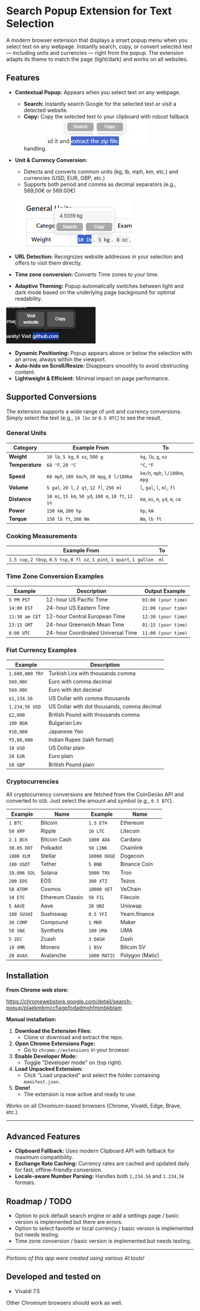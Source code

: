 # Search Popup Extension for Text Selection

A modern browser extension that displays a smart popup menu when you select text on any webpage. Instantly search, copy, or convert selected text — including units and currencies — right from the popup. The extension adapts its theme to match the page (light/dark) and works on all websites.

## Features

- **Contextual Popup:** Appears when you select text on any webpage.
  - **Search:** Instantly search Google for the selected text or visit a detected website.
  - **Copy:** Copy the selected text to your clipboard with robust fallback handling.
  ![Light mode popup](img/light.png)
  
 
- **Unit & Currency Conversion:**
  - Detects and converts common units (kg, lb, mph, km, etc.) and currencies (USD, EUR, GBP, etc.)
  - Supports both period and comma as decimal separators (e.g., 569,00€ or 569.00€)

   ![Dark mode popup](img/unit1.png)
- **URL Detection:** Recognizes website addresses in your selection and offers to visit them directly.
- **Time zone conversion:** Converts Time zones to your time.
- **Adaptive Theming:** Popup automatically switches between light and dark mode based on the underlying page background for optimal readability.

![Dark mode popup](img/dark.png)
- **Dynamic Positioning:** Popup appears above or below the selection with an arrow, always within the viewport.
- **Auto-hide on Scroll/Resize:** Disappears smoothly to avoid obstructing content.
- **Lightweight & Efficient:** Minimal impact on page performance.

## Supported Conversions

The extension supports a wide range of unit and currency conversions. Simply select the text (e.g., `10 lbs` or `0.5 BTC`) to see the result.

### General Units

| Category      | Example From                                      | To          |
|---------------|---------------------------------------------------|-------------|
| **Weight**    | `10 lb`, `5 kg`, `8 oz`, `500 g`                    | `kg`, `lb`, `g`, `oz` |
| **Temperature**| `68 °F`, `20 °C`                                  | `°C`, `°F`    |
| **Speed**     | `60 mph`, `100 km/h`, `30 mpg`, `8 l/100km`         | `km/h`, `mph`, `l/100km`, `mpg` |
| **Volume**    | `5 gal`, `20 l`, `2 qt`, `12 fl`, `250 ml`          | `l`, `gal`, `l`, `ml`, `fl` |
| **Distance**  | `10 mi`, `15 km`, `50 yd`, `100 m`, `10 ft`, `12 in` | `km`, `mi`, `m`, `yd`, `m`, `cm` |
| **Power**     | `150 kW`, `200 hp`                                | `hp`, `kW`    |
| **Torque**    | `150 lb ft`, `200 Nm`                             | `Nm`, `lb ft` |

### Cooking Measurements

| Example From                                                              | To   |
|---------------------------------------------------------------------------|------|
| `1.5 cup`, `2 tbsp`, `0.5 tsp`, `8 fl oz`, `1 pint`, `1 quart`, `1 gallon` | `ml` |

### Time Zone Conversion Examples

| Example         | Description                        | Output Example           |
|----------------|------------------------------------|-------------------------|
| `5 PM PST`     | 12-hour US Pacific Time            | `03:00 (your time)`     |
| `14:00 EST`    | 24-hour US Eastern Time            | `21:00 (your time)`     |
| `11:30 am CET` | 12-hour Central European Time      | `12:30 (your time)`     |
| `23:15 GMT`    | 24-hour Greenwich Mean Time        | `01:15 (your time)`     |
| `8:00 UTC`     | 24-hour Coordinated Universal Time | `11:00 (your time)`     |

### Fiat Currency Examples

| Example           | Description                        |
|-------------------|------------------------------------|
| `1,600,000 TRY`    | Turkish Lira with thousands comma   |
| `569,00€`         | Euro with comma decimal             |
| `569.00€`         | Euro with dot decimal               |
| `$1,234.56`       | US Dollar with comma thousands      |
| `1.234,56 USD`    | US Dollar with dot thousands, comma decimal |
| `£2,000`          | British Pound with thousands comma  |
| `100 BGN`         | Bulgarian Lev                      |
| `¥10,000`         | Japanese Yen                       |
| `₹5,00,000`       | Indian Rupee (lakh format)          |
| `10 USD`          | US Dollar plain                    |
| `20 EUR`          | Euro plain                         |
| `50 GBP`          | British Pound plain                |

### Cryptocurrencies

All cryptocurrency conversions are fetched from the CoinGecko API and converted to `USD`. Just select the amount and symbol (e.g., `0.5 BTC`).

| Example      | Name            | Example      | Name          |
|--------------|-----------------|--------------|---------------|
| `1 BTC`      | Bitcoin         | `1.5 ETH`      | Ethereum      |
| `50 XRP`     | Ripple          | `10 LTC`     | Litecoin      |
| `2.1 BCH`      | Bitcoin Cash    | `1000 ADA`   | Cardano       |
| `30.05 DOT`     | Polkadot        | `50 LINK`    | Chainlink     |
| `1000 XLM`   | Stellar         | `10000 DOGE` | Dogecoin      |
| `100 USDT`   | Tether          | `5 BNB`      | Binance Coin  |
| `10.006 SOL`     | Solana          | `5000 TRX`   | Tron          |
| `200 EOS`    | EOS             | `300 XTZ`    | Tezos         |
| `50 ATOM`    | Cosmos          | `10000 VET`  | VeChain       |
| `10 ETC`     | Ethereum Classic| `50 FIL`     | Filecoin      |
| `5 AAVE`     | Aave            | `20 UNI`     | Uniswap       |
| `100 SUSHI`  | Sushiswap       | `0.5 YFI`    | Yearn.finance |
| `30 COMP`    | Compound        | `1 MKR`      | Maker         |
| `50 SNX`     | Synthetix       | `100 UMA`    | UMA           |
| `5 ZEC`      | Zcash           | `3 DASH`     | Dash          |
| `10 XMR`     | Monero          | `1 BSV`      | Bitcoin SV    |
| `20 AVAX`    | Avalanche       | `1000 MATIC` | Polygon (Matic)|


## Installation

**From Chrome web store:**

https://chromewebstore.google.com/detail/search-popup/plaekmbmccfiagpfodadmohfmmbkblam

**Manual installation:**

1. **Download the Extension Files:**
   - Clone or download and extract the repo.
2. **Open Chrome Extensions Page:**
   - Go to `chrome://extensions` in your browser.
3. **Enable Developer Mode:**
   - Toggle "Developer mode" on (top right).
4. **Load Unpacked Extension:**
   - Click "Load unpacked" and select the folder containing `manifest.json`.
5. **Done!**
   - The extension is now active and ready to use.

Works on all Chromium-based browsers (Chrome, Vivaldi, Edge, Brave, etc.).

---

## Advanced Features
- **Clipboard Fallback:** Uses modern Clipboard API with fallback for maximum compatibility.
- **Exchange Rate Caching:** Currency rates are cached and updated daily for fast, offline-friendly conversion.
- **Locale-aware Number Parsing:** Handles both `1,234.56` and `1.234,56` formats.

## Roadmap / TODO
- Option to pick default search engine or add a settings page / basic version is implemented but there are errors.
- Option to select favorite or local currency / basic version is implemented but needs testing.
- Time zone conversion / basic version is implemented but needs testing.

---

*Portions of this app were created using various AI tools!*

## Developed and tested on
- Vivaldi 7.5

Other Chromium browsers should work as well.